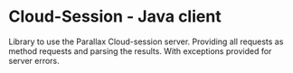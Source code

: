 # Cloud-Session - Java client
Library to use the Parallax Cloud-session server. Providing all requests as method requests and parsing the results. With exceptions provided for server errors.


